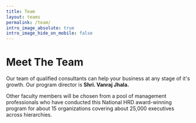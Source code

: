 ```yaml
---
title: Team
layout: teams
permalink: /team/
intro_image_absolute: true
intro_image_hide_on_mobile: false
---
```


# Meet The Team

Our team of qualified consultants can help your business at any stage of it's growth.
Our program director is __Shri. Vanraj Jhala.__

Other faculty members will be chosen from a pool of management professionals who have conducted this National HRD award-winning program for about 15 organizations covering about 25,000 executives across hierarchies.